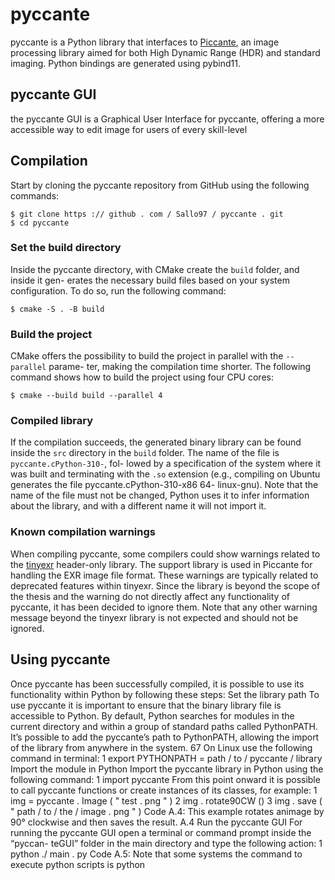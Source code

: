 # pyccante
pyccante is a Python library that interfaces to [Piccante](https://github.com/cnr-isti-vclab/piccante), an image processing library aimed for both High Dynamic Range (HDR) and standard imaging. Python bindings are generated using pybind11.

## pyccante GUI
the pyccante GUI is a Graphical User Interface for pyccante, offering a more accessible way to
edit image for users of every skill-level

## Compilation
Start by cloning the pyccante repository from GitHub using the following commands:
```
$ git clone https :// github . com / Sallo97 / pyccante . git
$ cd pyccante
```
### Set the build directory
Inside the pyccante directory, with CMake create the `build` folder, and inside it gen-
erates the necessary build files based on your system configuration. To do so, run the
following command:
```
$ cmake -S . -B build
```
### Build the project
CMake offers the possibility to build the project in parallel with the `--parallel` parame-
ter, making the compilation time shorter. The following command shows how to build the
project using four CPU cores:
```
$ cmake --build build --parallel 4
```
### Compiled library
If the compilation succeeds, the generated binary library can be found inside the `src`
directory in the `build` folder. The name of the file is `pyccante.cPython-310-`, fol-
lowed by a specification of the system where it was built and terminating with the `.so`
extension (e.g., compiling on Ubuntu generates the file pyccante.cPython-310-x86 64-
linux-gnu). 
Note that the name of the file must not be changed, Python uses it to infer
information about the library, and with a different name it will not import it.

### Known compilation warnings
When compiling pyccante, some compilers could show warnings related to the [tinyexr](https://github.com/syoyo/tinyexr)
header-only library. The support library is used in Piccante for handling the EXR image
file format. These warnings are typically related to deprecated features within tinyexr.
Since the library is beyond the scope of the thesis and the warning do not directly affect
any functionality of pyccante, it has been decided to ignore them.
Note that any other warning message beyond the tinyexr library is not expected and
should not be ignored.

## Using pyccante
Once pyccante has been successfully compiled, it is possible to use its functionality
within Python by following these steps:
Set the library path
To use pyccante it is important to ensure that the binary library file is accessible to
Python. By default, Python searches for modules in the current directory and within a
group of standard paths called PythonPATH. It’s possible to add the pyccante’s path to
PythonPATH, allowing the import of the library from anywhere in the system.
67
On Linux use the following command in terminal:
1 export PYTHONPATH = path / to / pyccante / library
Import the module in Python
Import the pyccante library in Python using the following command:
1 import pyccante
From this point onward it is possible to call pyccante functions or create instances of
its classes, for example:
1 img = pyccante . Image ( " test . png " )
2 img . rotate90CW ()
3 img . save ( " path / to / the / image . png " )
Code A.4: This example rotates animage by 90° clockwise and then saves the result.
A.4 Run the pyccante GUI
For running the pyccante GUI open a terminal or command prompt inside the “pyccan-
teGUI” folder in the main directory and type the following action:
1 python ./ main . py
Code A.5: Note that some systems the command to execute python scripts is python
